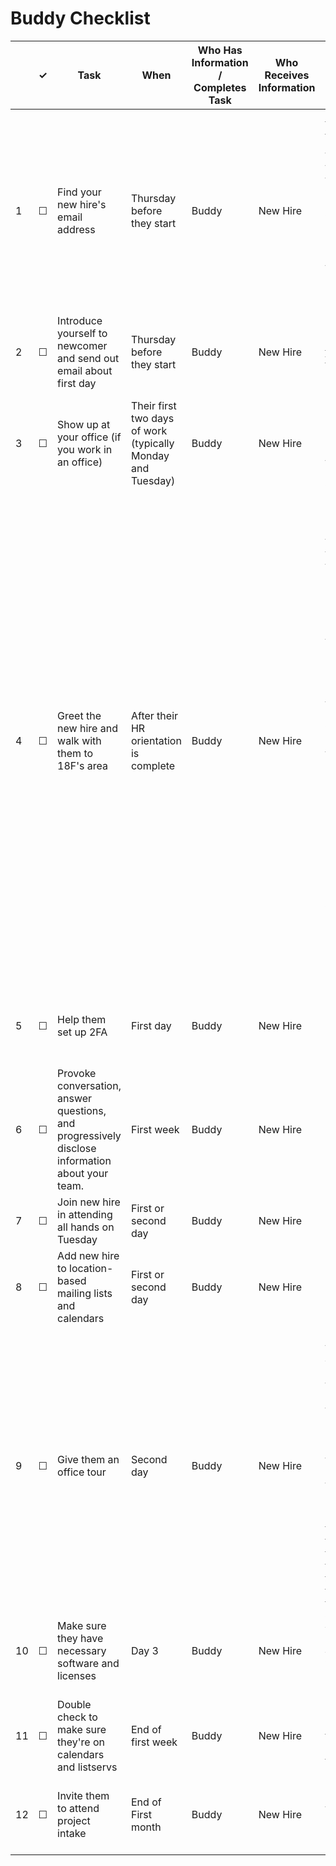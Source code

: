 
Buddy Checklist
============

<table>
  <thead> 
    <tr> 
      <th scope="col"></th> 
      <th scope="col">&#10003;</th>
      <th scope="col">Task</th>
      <th scope="col">When</th>
      <th scope="col">Who Has Information / Completes Task</th>
      <th scope="col">Who Receives Information</th>
      <th scope="col">Where the information lives / notes</th>
    </tr>
  </thead>
  <tr>
    <td scope="row">1</td> 
    <td>&#9744;</td>
    <td>Find your new hire's email address</td>
    <td>Thursday before they start</td>
    <td> Buddy</td>
    <td> New Hire</td>
    <td><a href="https://docs.google.com/spreadsheets/d/1HrOxcbLRYl7rWv7DcM0T6zS10xjPcs2JmnDCA9fvT_U/edit#gid=0">email addresses</a> *Make sure to give them a way to contact you because you will pick them up and bring them to 18F after orientation is complete*</td>
  </tr>
  <tr>
    <td scope="row">2</td> 
    <td>&#9744;</td>
    <td>Introduce yourself to newcomer and send out email about first day</td>
    <td>Thursday before they start</td>
    <td> Buddy</td>
    <td> New Hire</td>
    <td><a href="https://docs.google.com/document/d/1Ya85y3SPfBliAPDw5UznnC9h333204pDn-KeD2KEQwY/edit">email template</a></td>
  </tr>
  <tr>
    <td scope="row">3</td> 
    <td>&#9744;</td>
    <td>Show up at your office (if you work in an office)</td>
    <td>Their first two days of work (typically Monday and Tuesday)</td>
    <td> Buddy</td>
    <td> New Hire</td>
    <td>Only necessary if the New Hire is working in the same office as you.</td>
  </tr>
  <tr>
    <td scope="row">4</td>
    <td>&#9744;</td>
    <td>Greet the new hire and walk with them to 18F's area</td>
    <td>After their HR orientation is complete</td>
    <td> Buddy</td>
    <td> New Hire</td>
    <td>Today’s going to be crazy for them, so the best thing to do is just say hi to them, ask them what questions they have, and see how you can help. The time they leave orientation varies based on their location. Chicago gets out at 4:30 PM CT. DC gets out at 11/12PM ET. NY new hires get out around 9AM ET. And in SF, orientation starts at 8AM and lasts roughly an hour.</td>
  </tr>
  <tr>
    <td scope="row">5</td>
    <td>&#9744;</td>
    <td>Help them set up 2FA</td>
    <td>First day</td>
    <td> Buddy</td>
    <td> New Hire</td>
    <td>Remind new hire to set up 2FA before they leave the office.</td>
  </tr>
  <tr>
    <td scope="row">6</td>
    <td>&#9744;</td>
    <td>Provoke conversation, answer questions, and progressively disclose information about your team.</td>
    <td>First week </td>
    <td> Buddy</td>
    <td> New Hire</td>
    <td></td>
  </tr>
  <tr>
    <td scope="row">7</td>
    <td>&#9744;</td>
    <td>Join new hire in attending all hands on Tuesday</td>
    <td>First or second day </td>
    <td> Buddy</td>
    <td> New Hire</td>
    <td></td>
  </tr>
  <tr>
    <td scope="row">8</td>
    <td>&#9744;</td>
    <td>Add new hire to location-based mailing lists and calendars</td>
    <td>First or second day </td>
    <td> Buddy</td>
    <td> New Hire</td>
    <td></td>
  </tr>
  <tr>
    <td scope="row">9</td>
    <td>&#9744;</td>
    <td>Give them an office tour</td>
    <td>Second day </td>
    <td> Buddy</td>
    <td> New Hire</td>
    <td>Sometimes the #teamops member in the office gives the tour instead, as in SF. Also make sure they have a copy of their office guide. Pick your office: <a href="https://handbook.18f.gov/chicago">Chicago</a> <a href="https://handbook.18f.gov/distributed">Distributed</a> <a href="https://handbook.18f.gov/new-york-city">New York City</a> <a href="https://handbook.18f.gov/san-francisco">San Francisco</a> <a href="https://handbook.18f.gov/washington-dc">Washington DC</a></td>
  </tr>
  <tr>
    <td scope="row">10</td>
    <td>&#9744;</td>
    <td>Make sure they have necessary software and licenses</td>
    <td>Day 3 </td>
    <td> Buddy</td>
    <td> New Hire</td>
    <td>Ask in #teamops or consult #design if you need specific licenses</td>
  </tr>
    <tr>
    <td scope="row">11</td>
    <td>&#9744;</td>
    <td>Double check to make sure they're on calendars and listservs</td>
    <td>End of first week</td>
    <td> Buddy</td>
    <td> New Hire</td>
    <td>List of <a href="https://handbook.18f.gov/google-calendar">calendars</a> and <a href="https://handbook.18f.gov/intro-to-product-and-open-source/#listservs-and-communities">listservs</a></td>
  </tr>
    <tr>
    <td scope="row">12</td>
    <td>&#9744;</td>
    <td>Invite them to attend project intake</td>
    <td>End of First month </td>
    <td> Buddy</td>
    <td> New Hire</td>
    <td>The meetings take place on Thursday at 12 EST</td>
  </tr>
</table>
